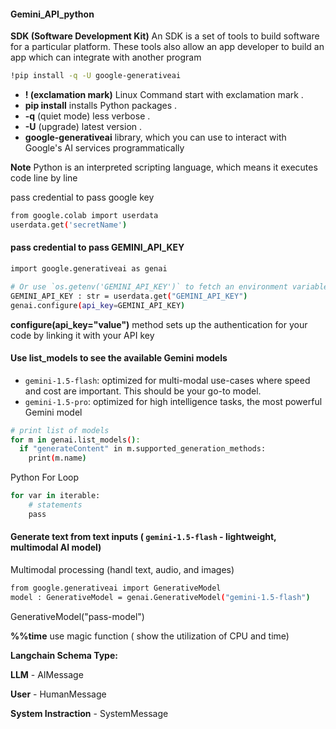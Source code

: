 #### Gemini_API_python

**SDK (Software Development Kit)** 
An SDK is a set of tools to build software for a particular platform. These tools also allow an app developer to build an app which can integrate with another program

```bash
!pip install -q -U google-generativeai
```

* **! (exclamation mark)**   Linux Command start with exclamation mark  .
* **pip install**   installs Python packages   .
* **-q**   (quiet mode) less verbose  .
* **-U**   (upgrade) latest version  .
* **google-generativeai**   library, which you can use to interact with Google's AI services programmatically

**Note**  Python is an interpreted scripting language, which means it executes code line by line

pass credential to pass google key
```bash
from google.colab import userdata
userdata.get('secretName')
```

#### pass credential to pass GEMINI_API_KEY
```bash
import google.generativeai as genai

# Or use `os.getenv('GEMINI_API_KEY')` to fetch an environment variable.
GEMINI_API_KEY : str = userdata.get("GEMINI_API_KEY")
genai.configure(api_key=GEMINI_API_KEY)
```
**configure(api_key="value")**  method sets up the authentication for your code by linking it with your API key

#### Use list_models to see the available Gemini models

* `gemini-1.5-flash`: optimized for multi-modal use-cases where speed and cost are important. This should be your go-to model.
* `gemini-1.5-pro`: optimized for high intelligence tasks, the most powerful Gemini model

```bash
# print list of models
for m in genai.list_models():
  if "generateContent" in m.supported_generation_methods:
    print(m.name)
```

Python For Loop
```bash
for var in iterable:
    # statements
    pass
```

#### Generate text from text inputs ( `gemini-1.5-flash` - lightweight, multimodal AI model)
Multimodal processing (handl text, audio, and images)

```bash
from google.generativeai import GenerativeModel
model : GenerativeModel = genai.GenerativeModel("gemini-1.5-flash")
```
GenerativeModel("pass-model") 

**%%time** use magic function ( show the utilization of CPU and time)

**Langchain Schema Type:**

**LLM** - AIMessage

**User** - HumanMessage

**System Instraction** - SystemMessage




